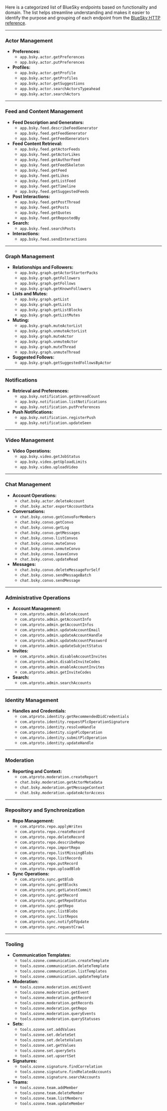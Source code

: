 Here is a categorized list of BlueSky endpoints based on functionality and domain.
The list helps streamline understanding and makes it easier to identify the purpose and grouping of each endpoint from the [BlueSky HTTP reference](https://docs.bsky.app/docs/category/http-reference).

---

### **Actor Management**
- **Preferences:**
  - `app.bsky.actor.getPreferences`
  - `app.bsky.actor.putPreferences`
- **Profiles:**
  - `app.bsky.actor.getProfile`
  - `app.bsky.actor.getProfiles`
  - `app.bsky.actor.getSuggestions`
  - `app.bsky.actor.searchActorsTypeahead`
  - `app.bsky.actor.searchActors`

---

### **Feed and Content Management**
- **Feed Description and Generators:**
  - `app.bsky.feed.describeFeedGenerator`
  - `app.bsky.feed.getFeedGenerator`
  - `app.bsky.feed.getFeedGenerators`
- **Feed Content Retrieval:**
  - `app.bsky.feed.getActorFeeds`
  - `app.bsky.feed.getActorLikes`
  - `app.bsky.feed.getAuthorFeed`
  - `app.bsky.feed.getFeedSkeleton`
  - `app.bsky.feed.getFeed`
  - `app.bsky.feed.getLikes`
  - `app.bsky.feed.getListFeed`
  - `app.bsky.feed.getTimeline`
  - `app.bsky.feed.getSuggestedFeeds`
- **Post Interactions:**
  - `app.bsky.feed.getPostThread`
  - `app.bsky.feed.getPosts`
  - `app.bsky.feed.getQuotes`
  - `app.bsky.feed.getRepostedBy`
- **Search:**
  - `app.bsky.feed.searchPosts`
- **Interactions:**
  - `app.bsky.feed.sendInteractions`

---

### **Graph Management**
- **Relationships and Followers:**
  - `app.bsky.graph.getActorStarterPacks`
  - `app.bsky.graph.getFollowers`
  - `app.bsky.graph.getFollows`
  - `app.bsky.graph.getKnownFollowers`
- **Lists and Mutes:**
  - `app.bsky.graph.getList`
  - `app.bsky.graph.getLists`
  - `app.bsky.graph.getListBlocks`
  - `app.bsky.graph.getListMutes`
- **Muting:**
  - `app.bsky.graph.muteActorList`
  - `app.bsky.graph.unmuteActorList`
  - `app.bsky.graph.muteActor`
  - `app.bsky.graph.unmuteActor`
  - `app.bsky.graph.muteThread`
  - `app.bsky.graph.unmuteThread`
- **Suggested Follows:**
  - `app.bsky.graph.getSuggestedFollowsByActor`

---

### **Notifications**
- **Retrieval and Preferences:**
  - `app.bsky.notification.getUnreadCount`
  - `app.bsky.notification.listNotifications`
  - `app.bsky.notification.putPreferences`
- **Push Notifications:**
  - `app.bsky.notification.registerPush`
  - `app.bsky.notification.updateSeen`

---

### **Video Management**
- **Video Operations:**
  - `app.bsky.video.getJobStatus`
  - `app.bsky.video.getUploadLimits`
  - `app.bsky.video.uploadVideo`

---

### **Chat Management**
- **Account Operations:**
  - `chat.bsky.actor.deleteAccount`
  - `chat.bsky.actor.exportAccountData`
- **Conversations:**
  - `chat.bsky.convo.getConvoForMembers`
  - `chat.bsky.convo.getConvo`
  - `chat.bsky.convo.getLog`
  - `chat.bsky.convo.getMessages`
  - `chat.bsky.convo.listConvos`
  - `chat.bsky.convo.muteConvo`
  - `chat.bsky.convo.unmuteConvo`
  - `chat.bsky.convo.leaveConvo`
  - `chat.bsky.convo.updateRead`
- **Messages:**
  - `chat.bsky.convo.deleteMessageForSelf`
  - `chat.bsky.convo.sendMessageBatch`
  - `chat.bsky.convo.sendMessage`

---

### **Administrative Operations**
- **Account Management:**
  - `com.atproto.admin.deleteAccount`
  - `com.atproto.admin.getAccountInfo`
  - `com.atproto.admin.getAccountInfos`
  - `com.atproto.admin.updateAccountEmail`
  - `com.atproto.admin.updateAccountHandle`
  - `com.atproto.admin.updateAccountPassword`
  - `com.atproto.admin.updateSubjectStatus`
- **Invites:**
  - `com.atproto.admin.disableAccountInvites`
  - `com.atproto.admin.disableInviteCodes`
  - `com.atproto.admin.enableAccountInvites`
  - `com.atproto.admin.getInviteCodes`
- **Search:**
  - `com.atproto.admin.searchAccounts`

---

### **Identity Management**
- **Handles and Credentials:**
  - `com.atproto.identity.getRecommendedDidCredentials`
  - `com.atproto.identity.requestPlcOperationSignature`
  - `com.atproto.identity.resolveHandle`
  - `com.atproto.identity.signPlcOperation`
  - `com.atproto.identity.submitPlcOperation`
  - `com.atproto.identity.updateHandle`

---

### **Moderation**
- **Reporting and Context:**
  - `com.atproto.moderation.createReport`
  - `chat.bsky.moderation.getActorMetadata`
  - `chat.bsky.moderation.getMessageContext`
  - `chat.bsky.moderation.updateActorAccess`

---

### **Repository and Synchronization**
- **Repo Management:**
  - `com.atproto.repo.applyWrites`
  - `com.atproto.repo.createRecord`
  - `com.atproto.repo.deleteRecord`
  - `com.atproto.repo.describeRepo`
  - `com.atproto.repo.importRepo`
  - `com.atproto.repo.listMissingBlobs`
  - `com.atproto.repo.listRecords`
  - `com.atproto.repo.putRecord`
  - `com.atproto.repo.uploadBlob`
- **Sync Operations:**
  - `com.atproto.sync.getBlob`
  - `com.atproto.sync.getBlocks`
  - `com.atproto.sync.getLatestCommit`
  - `com.atproto.sync.getRecord`
  - `com.atproto.sync.getRepoStatus`
  - `com.atproto.sync.getRepo`
  - `com.atproto.sync.listBlobs`
  - `com.atproto.sync.listRepos`
  - `com.atproto.sync.notifyOfUpdate`
  - `com.atproto.sync.requestCrawl`

---

### **Tooling**
- **Communication Templates:**
  - `tools.ozone.communication.createTemplate`
  - `tools.ozone.communication.deleteTemplate`
  - `tools.ozone.communication.listTemplates`
  - `tools.ozone.communication.updateTemplate`
- **Moderation:**
  - `tools.ozone.moderation.emitEvent`
  - `tools.ozone.moderation.getEvent`
  - `tools.ozone.moderation.getRecord`
  - `tools.ozone.moderation.getRecords`
  - `tools.ozone.moderation.getRepo`
  - `tools.ozone.moderation.queryEvents`
  - `tools.ozone.moderation.queryStatuses`
- **Sets:**
  - `tools.ozone.set.addValues`
  - `tools.ozone.set.deleteSet`
  - `tools.ozone.set.deleteValues`
  - `tools.ozone.set.getValues`
  - `tools.ozone.set.querySets`
  - `tools.ozone.set.upsertSet`
- **Signatures:**
  - `tools.ozone.signature.findCorrelation`
  - `tools.ozone.signature.findRelatedAccounts`
  - `tools.ozone.signature.searchAccounts`
- **Teams:**
  - `tools.ozone.team.addMember`
  - `tools.ozone.team.deleteMember`
  - `tools.ozone.team.listMembers`
  - `tools.ozone.team.updateMember`
